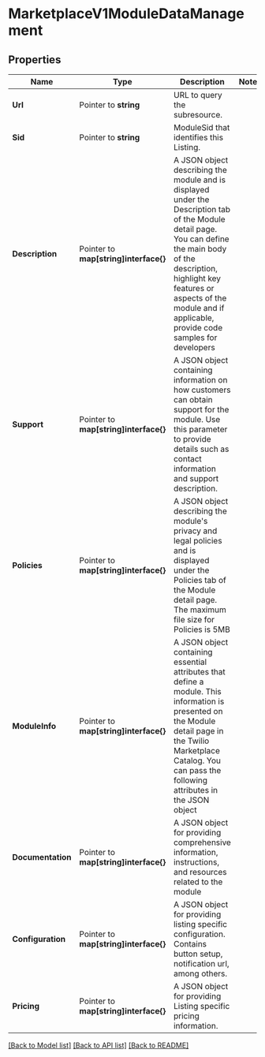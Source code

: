 # MarketplaceV1ModuleDataManagement

## Properties

Name | Type | Description | Notes
------------ | ------------- | ------------- | -------------
**Url** | Pointer to **string** | URL to query the subresource. |
**Sid** | Pointer to **string** | ModuleSid that identifies this Listing. |
**Description** | Pointer to **map[string]interface{}** | A JSON object describing the module and is displayed under the Description tab of the Module detail page. You can define the main body of the description, highlight key features or aspects of the module and if applicable, provide code samples for developers |
**Support** | Pointer to **map[string]interface{}** | A JSON object containing information on how customers can obtain support for the module. Use this parameter to provide details such as contact information and support description. |
**Policies** | Pointer to **map[string]interface{}** | A JSON object describing the module's privacy and legal policies and is displayed under the Policies tab of the Module detail page. The maximum file size for Policies is 5MB |
**ModuleInfo** | Pointer to **map[string]interface{}** | A JSON object containing essential attributes that define a module. This information is presented on the Module detail page in the Twilio Marketplace Catalog. You can pass the following attributes in the JSON object |
**Documentation** | Pointer to **map[string]interface{}** | A JSON object for providing comprehensive information, instructions, and resources related to the module |
**Configuration** | Pointer to **map[string]interface{}** | A JSON object for providing listing specific configuration. Contains button setup, notification url, among others. |
**Pricing** | Pointer to **map[string]interface{}** | A JSON object for providing Listing specific pricing information. |

[[Back to Model list]](../README.md#documentation-for-models) [[Back to API list]](../README.md#documentation-for-api-endpoints) [[Back to README]](../README.md)


